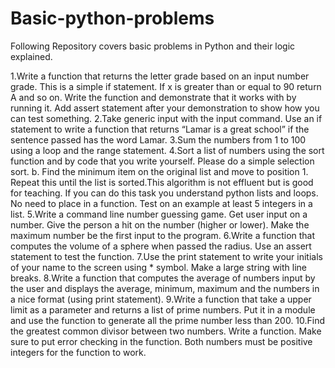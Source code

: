 # Basic-python-problems

Following Repository covers basic problems in Python and their logic explained.

1.Write a function that returns the letter grade based on an input number grade. This is a simple if statement.  If x is greater than or equal to 90 return A and so on.  Write the function and demonstrate that it works with by running it.  Add assert statement after your demonstration to show how you can test something.
2.Take generic input with the input command. Use an if statement to write a function that returns “Lamar is a great school” if the sentence passed has the word Lamar. 
3.Sum the numbers from 1 to 100 using a loop and the range statement.
4.Sort a list of numbers using the sort function and by code that you write yourself. Please do a simple selection sort. 
b. Find the minimum item on the original list and move to position 1. Repeat this until the list is sorted.This algorithm is not effluent but is good for teaching.  If you can do this task you understand python lists and loops.  No need to place in a function.  Test on an example at least 5 integers in a list. 
5.Write a command line number guessing game.  Get user input on a number.  Give the person a hit on the number (higher or lower).  Make the maximum number be the first input to the program.
6.Write a function that computes the volume of a sphere when passed the radius.  Use an assert statement to test the function.
7.Use the print statement to write your initials of your name to the screen using * symbol.  Make a large string with line breaks. 
8.Write a function that computes the average of numbers input by the user and displays the average, minimum, maximum and the numbers in a nice format (using print statement).
9.Write a function that take a upper limit as a parameter and returns a list of prime numbers. Put it in a module and use the function to generate all the prime number less than 200.
10.Find the greatest common divisor between two numbers.  Write a function.  Make sure to put error checking in the function.  Both numbers must be positive integers for the function to work.
